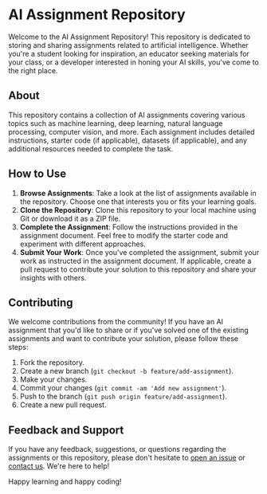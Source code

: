 # AI Assignment Repository

Welcome to the AI Assignment Repository! This repository is dedicated to storing and sharing assignments related to artificial intelligence. Whether you're a student looking for inspiration, an educator seeking materials for your class, or a developer interested in honing your AI skills, you've come to the right place.

## About

This repository contains a collection of AI assignments covering various topics such as machine learning, deep learning, natural language processing, computer vision, and more. Each assignment includes detailed instructions, starter code (if applicable), datasets (if applicable), and any additional resources needed to complete the task.

## How to Use

1. **Browse Assignments**: Take a look at the list of assignments available in the repository. Choose one that interests you or fits your learning goals.
2. **Clone the Repository**: Clone this repository to your local machine using Git or download it as a ZIP file.
3. **Complete the Assignment**: Follow the instructions provided in the assignment document. Feel free to modify the starter code and experiment with different approaches.
4. **Submit Your Work**: Once you've completed the assignment, submit your work as instructed in the assignment document. If applicable, create a pull request to contribute your solution to this repository and share your insights with others.

## Contributing

We welcome contributions from the community! If you have an AI assignment that you'd like to share or if you've solved one of the existing assignments and want to contribute your solution, please follow these steps:

1. Fork the repository.
2. Create a new branch (`git checkout -b feature/add-assignment`).
3. Make your changes.
4. Commit your changes (`git commit -am 'Add new assignment'`).
5. Push to the branch (`git push origin feature/add-assignment`).
6. Create a new pull request.

## Feedback and Support

If you have any feedback, suggestions, or questions regarding the assignments or this repository, please don't hesitate to [open an issue](link_to_issues) or [contact us](mailto:your_email@example.com). We're here to help!

Happy learning and happy coding!

